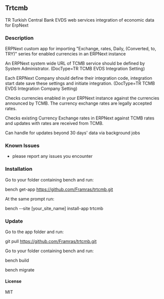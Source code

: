 ## Trtcmb

TR Turkish Central Bank EVDS web services integration of economic data for ErpNext

### Description

ERPNext custom app for importing "Exchange, rates, Daily, (Converted, to, TRY)" series for enabled currencies in an ERPNext instance

An ERPNext system wide URL of TCMB service should be defined by System Administrator. (DocType=TR TCMB EVDS Integration Setting)

Each ERPNext Company should define their integration code, integration start date save these settings and initiate integration. (DocType=TR TCMB EVDS Integration Company Setting)

Checks currencies enabled in your ERPNext instance against the currencies announced by TCMB. The currency exchange rates are legally accepted rates.

Checks existing Currency Exchange rates in ERPNext against TCMB rates and updates with rates are received from TCMB.

Can handle for updates beyond 30 days' data via background jobs

### Known Issues

* please report any issues you encounter

### Installation

Go to your folder containing bench and run:

bench get-app https://github.com/Framras/trtcmb.git

At the same prompt run:

bench --site [your_site_name] install-app trtcmb

### Update

Go to the app folder and run:

git pull https://github.com/Framras/trtcmb.git

Go to your folder containing bench and run:

bench build

bench migrate

#### License

MIT

